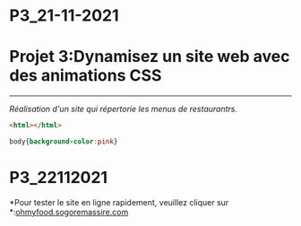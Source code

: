 # P3_21-11-2021
 
# Projet 3:Dynamisez un site web avec des animations CSS


---
*Réalisation d'un site qui répertorie les menus de restaurantrs.*




```html
<html></html>
```

```css
body{background-color:pink}
```


# P3_22112021


*Pour tester le site en ligne rapidement, veuillez cliquer sur *:[ohmyfood.sogoremassire.com]( https://sogoremassire.github.io/P3_22112021/)